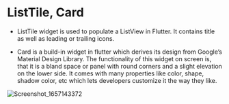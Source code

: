 # ListTile, Card

* ListTile widget is used to populate a ListView in Flutter. It contains title as well as leading or trailing icons.

* Card is a build-in widget in flutter which derives its design from Google’s Material Design Library. The functionality of this widget on screen is, that it is a bland space or panel with round corners and a slight elevation on the lower side. It comes with many properties like color, shape, shadow color, etc which lets developers customize it the way they like. 

![Screenshot_1657143372](https://user-images.githubusercontent.com/25466465/177647806-67f0cfc4-a493-4fa1-8b37-daa413f074cc.png)
